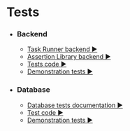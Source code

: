 
# Tests

* ### Backend
    + [Task Runner backend :arrow_forward:](2_Task_Runner.md)
    + [Assertion Library backend :arrow_forward:](2_Assertion_Library.md)
    + [Tests code :arrow_forward: ](../../../app/backend/tests/index.test.js)
    + [Demonstration tests :arrow_forward:](2_Backend_Test_Demonstration.md)

+ ### Database

    - [Database tests documentation :arrow_forward:](3_Database_Test.md)
    - [Test code :arrow_forward:](../../../app/database/tests/test_database.py)
    - [Demonstration tests :arrow_forward:](2_Database_Test_Demonstration.md)